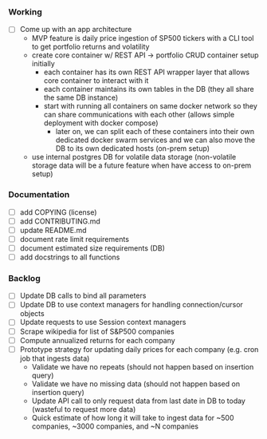 ### Working

- [ ] Come up with an app architecture
  - MVP feature is daily price ingestion of SP500 tickers with a CLI tool to get portfolio returns and volatility
  - create core container w/ REST API -> portfolio CRUD container setup initially
    - each container has its own REST API wrapper layer that allows core container to interact with it
    - each container maintains its own tables in the DB (they all share the same DB instance)
    - start with running all containers on same docker network so they can share communications with each other (allows simple deployment with docker compose)
      - later on, we can split each of these containers into their own dedicated docker swarm services and we can also move the DB to its own dedicated hosts (on-prem setup)
  - use internal postgres DB for volatile data storage (non-volatile storage data will be a future feature when have access to on-prem setup)

### Documentation

- [ ] add COPYING (license)
- [ ] add CONTRIBUTING.md
- [ ] update README.md
- [ ] document rate limit requirements
- [ ] document estimated size requirements (DB)
- [ ] add docstrings to all functions

### Backlog

- [ ] Update DB calls to bind all parameters
- [ ] Update DB to use context managers for handling connection/cursor objects
- [ ] Update requests to use Session context managers
- [ ] Scrape wikipedia for list of S&P500 companies
- [ ] Compute annualized returns for each company
- [ ] Prototype strategy for updating daily prices for each company (e.g. cron job that ingests data)
  - Validate we have no repeats (should not happen based on insertion query)
  - Validate we have no missing data (should not happen based on insertion query)
  - Update API call to only request data from last date in DB to today (wasteful to request more data)
  - Quick estimate of how long it will take to ingest data for ~500 companies, ~3000 companies, and ~N companies
